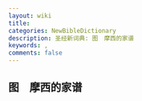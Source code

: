 ```yaml
---
layout: wiki
title: 
categories: NewBibleDictionary
description: 圣经新词典: 图　摩西的家谱
keywords: , 
comments: false
---
```


## 图　摩西的家谱












